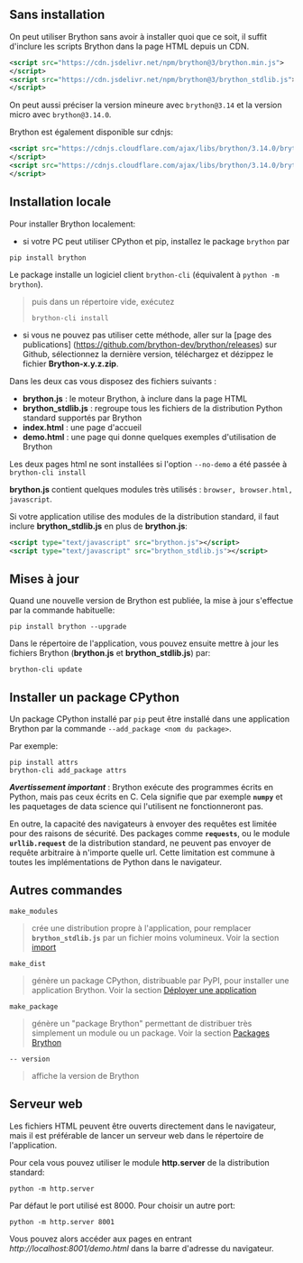 Sans installation
-----------------
On peut utiliser Brython sans avoir à installer quoi que ce soit, il suffit
d'inclure les scripts Brython dans la page HTML depuis un CDN.

```xml
<script src="https://cdn.jsdelivr.net/npm/brython@3/brython.min.js">
</script>
<script src="https://cdn.jsdelivr.net/npm/brython@3/brython_stdlib.js">
</script>
```

On peut aussi préciser la version mineure avec `brython@3.14` et la version
micro avec `brython@3.14.0`.

Brython est également disponible sur cdnjs:

```xml
<script src="https://cdnjs.cloudflare.com/ajax/libs/brython/3.14.0/brython.min.js">
</script>
<script src="https://cdnjs.cloudflare.com/ajax/libs/brython/3.14.0/brython_stdlib.min.js">
</script>
```

Installation locale
-------------------

Pour installer Brython localement:

- si votre PC peut utiliser CPython et pip, installez le package `brython` par
```console
pip install brython
```

Le package installe un logiciel client `brython-cli` (équivalent à `python -m brython`).

> puis dans un répertoire vide, exécutez
>```console
>brython-cli install
>```

- si vous ne pouvez pas utiliser cette méthode, aller sur la [page des publications]
(https://github.com/brython-dev/brython/releases) sur Github, sélectionnez la
 dernière version, téléchargez et dézippez le fichier __Brython-x.y.z.zip__.

Dans les deux cas vous disposez des fichiers suivants :

- __brython.js__ : le moteur Brython, à inclure dans la page HTML
- __brython_stdlib.js__ : regroupe tous les fichiers de la distribution Python
  standard supportés par Brython
- __index.html__ : une page d'accueil
- __demo.html__ : une page qui donne quelques exemples d'utilisation de
  Brython
  
Les deux pages html ne sont installées si l'option `--no-demo` a été passée
à `brython-cli install`

__brython.js__ contient quelques modules très utilisés : `browser, browser.html, `
`javascript`.

Si votre application utilise des modules de la distribution standard, il faut
inclure __brython_stdlib.js__ en plus de __brython.js__:

```xml
<script type="text/javascript" src="brython.js"></script>
<script type="text/javascript" src="brython_stdlib.js"></script>
```

Mises à jour
------------
Quand une nouvelle version de Brython est publiée, la mise à jour s'effectue
par la commande habituelle:

```console
pip install brython --upgrade
```

Dans le répertoire de l'application, vous pouvez ensuite mettre à jour les
fichiers Brython (__brython.js__ et __brython_stdlib.js__) par:

```console
brython-cli update
```

Installer un package CPython
----------------------------
Un package CPython installé par `pip` peut être installé dans une application
Brython par la commande `--add_package <nom du package>`.

Par exemple:
```console
pip install attrs
brython-cli add_package attrs
```

_**Avertissement important**_ : Brython exécute des programmes écrits en
Python, mais pas ceux écrits en C. Cela signifie que par exemple __`numpy`__
et les paquetages de data science qui l'utilisent ne fonctionneront pas.

En outre, la capacité des navigateurs à envoyer des requêtes est limitée
pour des raisons de sécurité. Des packages comme __`requests`__, ou le
module __`urllib.request`__ de la distribution standard, ne peuvent pas
envoyer de requête arbitraire à n'importe quelle url. Cette limitation est
commune à toutes les implémentations de Python dans le navigateur.

Autres commandes
----------------

`make_modules`

> crée une distribution propre à l'application, pour remplacer
> __`brython_stdlib.js`__ par un fichier moins volumineux. Voir la section
> [import](import.html)

`make_dist`

> génère un package CPython, distribuable par PyPI, pour installer une
> application Brython. Voir la section [Déployer une application](deploy.html)

`make_package`

> génère un "package Brython" permettant de distribuer très simplement un
> module ou un package. Voir la section [Packages Brython](brython-packages.html)

`-- version`

> affiche la version de Brython

Serveur web
-----------
Les fichiers HTML peuvent être ouverts directement dans le navigateur, mais il
est préférable de lancer un serveur web dans le répertoire de l'application.

Pour cela vous pouvez utiliser le module **http.server** de la distribution
standard:

```console
python -m http.server
```

Par défaut le port utilisé est 8000. Pour choisir un autre port:

```console
python -m http.server 8001
```

Vous pouvez alors accéder aux pages en entrant _http://localhost:8001/demo.html_
dans la barre d'adresse du navigateur.